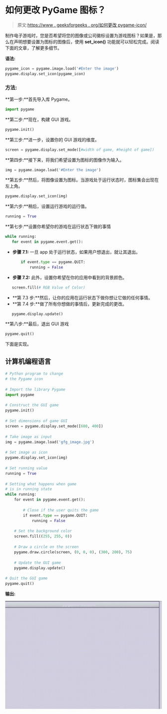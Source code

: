 # 如何更改 PyGame 图标？

> 原文:[https://www . geeksforgeeks . org/如何更改 pygame-icon/](https://www.geeksforgeeks.org/how-to-change-the-pygame-icon/)

制作电子游戏时，您是否希望将您的图像或公司徽标设置为游戏图标？如果是，那么在声明想要设置为图标的图像后，使用 **set_icon()** 功能就可以轻松完成。阅读下面的文章，了解更多细节。

**语法:**

```py
pygame_icon = pygame.image.load('#Enter the image')
pygame.display.set_icon(pygame_icon)
```

### 方法:

**第一步:**首先导入库 Pygame。

```py
import pygame
```

**第二步:**现在，构建 GUI 游戏。

```py
pygame.init()
```

**第三步:**进一步，设置你的 GUI 游戏的维度。

```py
screen = pygame.display.set_mode([#width of game, #height of game])
```

**第四步:**接下来，将我们希望设置为图标的图像作为输入。

```py
img = pygame.image.load('#Enter the image')
```

**第五步:**然后，将图像设置为图标。当游戏处于运行状态时，图标集会出现在左上角。

```py
pygame.display.set_icon(img)
```

**第六步:**稍后，设置运行游戏的运行值。

```py
running = True
```

**第七步:**设置你希望你的游戏在运行状态下做的事情

```py
while running:
   for event in pygame.event.get():
```

*   **步骤 7.1:** 一旦 app 处于运行状态，如果用户想退出，就让其退出。

```py
       if event.type == pygame.QUIT:
           running = False
```

*   **步骤 7.2:** 此外，设置你希望在你的应用中看到的背景颜色。

```py
   screen.fill(# RGB Value of Color)
```

*   **第 7.3 步:**然后，让你的应用在运行状态下做你想让它做的任何事情。
*   **第 7.4 步:**做了所有你想做的事情后，更新完成的更改。

```py
   pygame.display.update()
```

**第八步:**最后，退出 GUI 游戏

```py
pygame.quit()
```

下面是实现。

## 计算机编程语言

```py
# Python program to change 
# the Pygame icon

# Import the library Pygame
import pygame

# Construct the GUI game
pygame.init()

# Set dimensions of game GUI
screen = pygame.display.set_mode([600, 400])

# Take image as input
img = pygame.image.load('gfg_image.jpg')

# Set image as icon
pygame.display.set_icon(img)

# Set running value
running = True

# Setting what happens when game 
# is in running state
while running:
    for event in pygame.event.get():

        # Close if the user quits the game
        if event.type == pygame.QUIT:
            running = False

    # Set the background color
    screen.fill((255, 255, 0))

    # Draw a circle on the screen
    pygame.draw.circle(screen, (0, 0, 0), (300, 200), 75)

    # Update the GUI game
    pygame.display.update()

# Quit the GUI game
pygame.quit()
```

**输出:**

![](img/8cb9b64aed2b89a357dcceb1fb05f613.png)